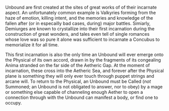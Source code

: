 Unbound are first created at the sites of great works of of their incarnate aspect. An unfortunately common example is Valkyries forming from the haze of emotion, killing intent, and the memories and knowledge of the fallen after (or in especailly bad cases, during) major battles. Simiarly, Demiurges are known to crystallize into their first incarnation during the construction of great wonders, and tales even tell of single romances whose love was so pure it alone was sufficient to incarnate a Concubus to memorialize it for all time.

This first incarnation is also the only time an Unbound will ever emerge onto the Physical of its own accord, drawn in by the fragments of its congealing Anima stranded on the far side of the Aetheric Gap. At the moment of incarnation, these cross into the Aetheric Sea, and forever after the Physical plane is something they will only ever touch through puppet strings and arcane will. To return to the Physical, an Unbound must be Called (*not* Summoned; an Unbound is not obligated to answer, nor to obey) by a mage or something else capable of channeling enough Aether to open a connection through with the Unbound can manifest a body, or find one to occupy.